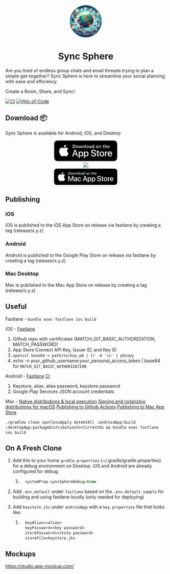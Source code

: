 <div align="center">
  <img style="border-radius: 50%" src="./androidApp/src/androidMain/ic_launcher-playstore.png" width="100px">
  <h1>Sync Sphere</h1>
</div>

Are you tired of endless group chats and email threads trying to plan a simple get-together? Sync Sphere is here to streamline your social planning with ease and efficiency.

Create a Room, Share, and Sync!

[![CI](https://github.com/j-roskopf/SyncSphere/actions/workflows/build.yml/badge.svg)](https://github.com/j-roskopf/SyncSphere/actions/workflows/build.yml)
[![Hits-of-Code](https://hitsofcode.com/github/j-roskopf/SyncSphere)](https://hitsofcode.com/github/j-roskopf/SyncSphere/view)



## Download 📦

Sync Sphere is available for Android, iOS, and Desktop

<div align="center"><a href="https://apps.apple.com/us/app/sync-sphere/id6471382890"><img src="./assets/app_store_download.svg" width="200px"/></a></div>
<div align="center"><a href="https://play.google.com/store/apps/details?id=com.joetr.sync.sphere"><img src="https://play.google.com/intl/en_us/badges/images/generic/en_badge_web_generic.png" width="230px"/></a></div>
<div align="center"><a href="https://apps.apple.com/us/app/sync-sphere-desktop/id6472360923"><img src="assets/mac_store_download.svg" width="200px" /></a></div>


## Publishing

### iOS
iOS is published to the iOS App Store on release via fastlane by creating a tag (release/x.y.z)

### Android
Android is published to the Google Play Store on release via fastlane by creating a tag (release/x.y.z)

### Mac Desktop
Mac is published to the Mac App Store on release by creating a tag (release/x.y.z)

## Useful

Fastlane - `bundle exec fastlane ios build`

iOS -
[Fastlane](https://medium.com/revelo-tech/setting-up-automatic-ios-release-with-fastlane-and-match-on-ci-cd-server-16c3f1d79bc5)
1. Github repo with certificates (MATCH_GIT_BASIC_AUTHORIZATION, MATCH_PASSWORD)
2. App Store Connect API Key, Issuer ID, and Key ID
3. `openssl base64 < path/to/key.p8 | tr -d '\n' | pbcopy`
4. echo -n your_github_username:your_personal_access_token | base64 for `MATCH_GIT_BASIC_AUTHORIZATION`

Android -
[Fastlane](https://docs.fastlane.tools/actions/upload_to_play_store/)
[CI](https://proandroiddev.com/how-to-securely-build-and-sign-your-android-app-with-github-actions-ad5323452ce)
1. Keystore, alias, alias password, keystore password
2. Google Play Services JSON account credentials

Mac -
[Native distributions & local execution](https://github.com/JetBrains/compose-multiplatform/blob/master/tutorials/Native_distributions_and_local_execution/README.md#native-distributions--local-execution)
[Signing and notarizing distributions for macOS](https://github.com/JetBrains/compose-multiplatform/blob/master/tutorials/Signing_and_notarization_on_macOS/README.md)
[Publishing to Github Actions](https://www.marcogomiero.com/posts/2024/kmp-ci-macos-appstore/)
[Publishing to Mac App Store](https://www.marcogomiero.com/posts/2024/compose-macos-app-store/)

```
./gradlew clean spotlessApply detektAll :androidApp:build :desktopApp:packageDistributionForCurrentOS && bundle exec fastlane ios build
```

## On A Fresh Clone
1. Add this to your home `gradle.properties` (~/.gradle/gradle.properties) for a debug environment on Desktop. iOS and Android are already configured for debug.
   1. ```groovy
        systemProp.syncSphereDebug=true
      ```

2. Add `.env.default` under `fastlane` based on the `.env.default.sample` for building and using fastlane locally (only needed for deploying)

3. Add `keystore.jks` under `androidApp` with a `key.properties` file that looks like:
   1. ```
        keyAlias=<alias>
        keyPassword=<key password>
        storePassword=<stote password>
        storeFile=keystore.jks
      ```

## Mockups
https://studio.app-mockup.com/

